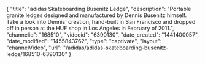 {
    "title": "adidas Skateboarding Busenitz Ledge",
    "description": "Portable granite ledges designed and manufactured by Dennis Busenitz himself. Take a look into Dennis' creation, hand-built in San Francisco and dropped off in person at the HUF shop in Los Angeles in February of 2011.",
    "channelid": "168510",
    "videoid": "6390130",
    "date_created": "1441400057",
    "date_modified": "1455843762",
    "type": "captivate",
    "layout": "channelVideo",
    "url": "\/adidas\/adidas-skateboarding-busenitz-ledge\/168510-6390130"
}